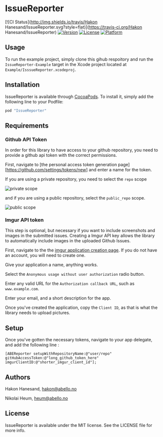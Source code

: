 # IssueReporter

[![CI Status](http://img.shields.io/travis/Hakon Hanesand/IssueReporter.svg?style=flat)](https://travis-ci.org/Hakon Hanesand/IssueReporter)
[![Version](https://img.shields.io/cocoapods/v/IssueReporter.svg?style=flat)](http://cocoapods.org/pods/IssueReporter)
[![License](https://img.shields.io/cocoapods/l/IssueReporter.svg?style=flat)](http://cocoapods.org/pods/IssueReporter)
[![Platform](https://img.shields.io/cocoapods/p/IssueReporter.svg?style=flat)](http://cocoapods.org/pods/IssueReporter)

## Usage

To run the example project, simply clone this gihub respoitory and run the `IssueReporter-Example` target in the Xcode project located at `Example/IsssueReporter.xcodeproj`.

## Installation

IssueReporter is available through [CocoaPods](http://cocoapods.org). To install
it, simply add the following line to your Podfile:

```ruby
pod "IssueReporter"
```

## Requirements

### Github API Token

In order for this library to have access to your github repository, you need to provide a github api token with the correct permissions.

First, navigate to [the personal access token generation page][https://github.com/settings/tokens/new] and enter a name for the token.

If you are using a private repository, you need to select the `repo` scope

![private scope](http://i.imgur.com/2wFa3Ho.png)

and if you are using a public repository, select the `public_repo` scope.

![public scope](http://i.imgur.com/GB6dxiS.png)

### Imgur API token

This step is optional, but necessary if you want to include screenshots and images in the submitted issues. Creating a Imgur API key allows the library to automatically include images in the uploaded Github Issues.

First, navigate to the the [imgur application creation page](https://imgur.com/account/settings/apps). If you do not have an account, you will need to create one.

Give your application a name, anything works.

Select the `Anonymous usage without user authorization` radio button.

Enter any valid URL for the `Authorization callback URL`, such as `www.example.com`.

Enter your email, and a short description for the app.

Once you've created the application, copy the `Client ID`, as that is what the library needs to upload pictures.

## Setup

Once you've gotten the necessary tokens, navigate to your app delegate, and add the following line :

```objc
[ABEReporter setupWithRepositoryName:@"user/repo" gitHubAccessToken:@"long_github_token_here" imgurClientID:@"shorter_imgur_client_id"];
```

## Authors

Hakon Hanesand, hakon@abello.no

Nikolai Heum, heum@abello.no


## License

IssueReporter is available under the MIT license. See the LICENSE file for more info.

